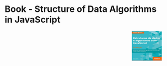 # Book - Structure of Data Algorithms in JavaScript

<img src="/imgs/book-structure-javascript.png" alt="book" title="book" height="96" width="96" align="right"/>